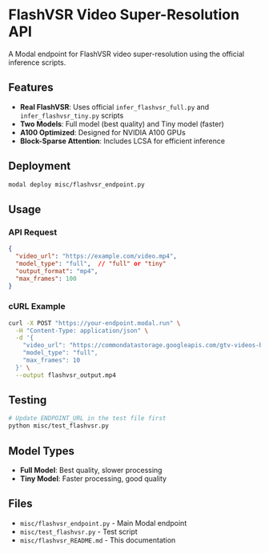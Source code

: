 # FlashVSR Video Super-Resolution API

A Modal endpoint for FlashVSR video super-resolution using the official inference scripts.

## Features

- **Real FlashVSR**: Uses official `infer_flashvsr_full.py` and `infer_flashvsr_tiny.py` scripts
- **Two Models**: Full model (best quality) and Tiny model (faster)
- **A100 Optimized**: Designed for NVIDIA A100 GPUs
- **Block-Sparse Attention**: Includes LCSA for efficient inference

## Deployment

```bash
modal deploy misc/flashvsr_endpoint.py
```

## Usage

### API Request

```json
{
  "video_url": "https://example.com/video.mp4",
  "model_type": "full",  // "full" or "tiny"
  "output_format": "mp4",
  "max_frames": 100
}
```

### cURL Example

```bash
curl -X POST "https://your-endpoint.modal.run" \
  -H "Content-Type: application/json" \
  -d '{
    "video_url": "https://commondatastorage.googleapis.com/gtv-videos-bucket/sample/BigBuckBunny.mp4",
    "model_type": "full",
    "max_frames": 10
  }' \
  --output flashvsr_output.mp4
```

## Testing

```bash
# Update ENDPOINT_URL in the test file first
python misc/test_flashvsr.py
```

## Model Types

- **Full Model**: Best quality, slower processing
- **Tiny Model**: Faster processing, good quality

## Files

- `misc/flashvsr_endpoint.py` - Main Modal endpoint
- `misc/test_flashvsr.py` - Test script
- `misc/flashvsr_README.md` - This documentation